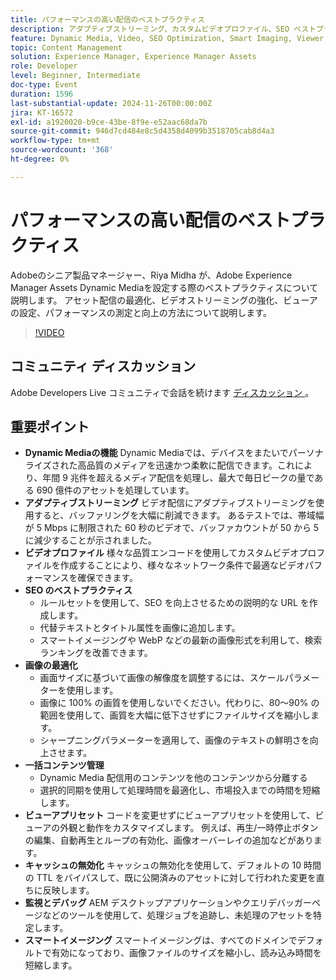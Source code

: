 ```yaml
---
title: パフォーマンスの高い配信のベストプラクティス
description: アダプティブストリーミング、カスタムビデオプロファイル、SEO ベストプラクティス、画像の最適化、一括コンテンツ管理、ビューアプリセット、キャッシュの無効化、スマートイメージングを活用することで、Dynamic Mediaでのメディア配信とパフォーマンスを最適化します。
feature: Dynamic Media, Video, SEO Optimization, Smart Imaging, Viewer Presets, Best Practices
topic: Content Management
solution: Experience Manager, Experience Manager Assets
role: Developer
level: Beginner, Intermediate
doc-type: Event
duration: 1596
last-substantial-update: 2024-11-26T00:00:00Z
jira: KT-16572
exl-id: a1920020-b9ce-43be-8f9e-e52aac68da7b
source-git-commit: 946d7cd484e8c5d4358d4099b3518705cab8d4a3
workflow-type: tm+mt
source-wordcount: '368'
ht-degree: 0%

---
```


# パフォーマンスの高い配信のベストプラクティス

Adobeのシニア製品マネージャー、Riya Midha が、Adobe Experience Manager Assets Dynamic Mediaを設定する際のベストプラクティスについて説明します。 アセット配信の最適化、ビデオストリーミングの強化、ビューアの設定、パフォーマンスの測定と向上の方法について説明します。

>[!VIDEO](https://video.tv.adobe.com/v/3440399/?learn=on&enablevpops)

## コミュニティ ディスカッション

Adobe Developers Live コミュニティで会話を続けます [ ディスカッション ](https://adobe.ly/3YGedpb)。

## 重要ポイント

* **Dynamic Mediaの機能** Dynamic Mediaでは、デバイスをまたいでパーソナライズされた高品質のメディアを迅速かつ柔軟に配信できます。これにより、年間 9 兆件を超えるメディア配信を処理し、最大で毎日ピークの量である 690 億件のアセットを処理しています。
* **アダプティブストリーミング** ビデオ配信にアダプティブストリーミングを使用すると、バッファリングを大幅に削減できます。 あるテストでは、帯域幅が 5 Mbps に制限された 60 秒のビデオで、バッファカウントが 50 から 5 に減少することが示されました。
* **ビデオプロファイル** 様々な品質エンコードを使用してカスタムビデオプロファイルを作成することにより、様々なネットワーク条件で最適なビデオパフォーマンスを確保できます。
* **SEO のベストプラクティス**
   * ルールセットを使用して、SEO を向上させるための説明的な URL を作成します。
   * 代替テキストとタイトル属性を画像に追加します。
   * スマートイメージングや WebP などの最新の画像形式を利用して、検索ランキングを改善できます。
* **画像の最適化**
   * 画面サイズに基づいて画像の解像度を調整するには、スケールパラメーターを使用します。
   * 画像に 100% の画質を使用しないでください。代わりに、80～90% の範囲を使用して、画質を大幅に低下させずにファイルサイズを縮小します。
   * シャープニングパラメーターを適用して、画像のテキストの鮮明さを向上させます。
* **一括コンテンツ管理**
   * Dynamic Media 配信用のコンテンツを他のコンテンツから分離する
   * 選択的同期を使用して処理時間を最適化し、市場投入までの時間を短縮します。
* **ビューアプリセット** コードを変更せずにビューアプリセットを使用して、ビューアの外観と動作をカスタマイズします。 例えば、再生/一時停止ボタンの編集、自動再生とループの有効化、画像オーバーレイの追加などがあります。
* **キャッシュの無効化** キャッシュの無効化を使用して、デフォルトの 10 時間の TTL をバイパスして、既に公開済みのアセットに対して行われた変更を直ちに反映します。
* **監視とデバッグ** AEM デスクトップアプリケーションやクエリデバッガーページなどのツールを使用して、処理ジョブを追跡し、未処理のアセットを特定します。
* **スマートイメージング** スマートイメージングは、すべてのドメインでデフォルトで有効になっており、画像ファイルのサイズを縮小し、読み込み時間を短縮します。
